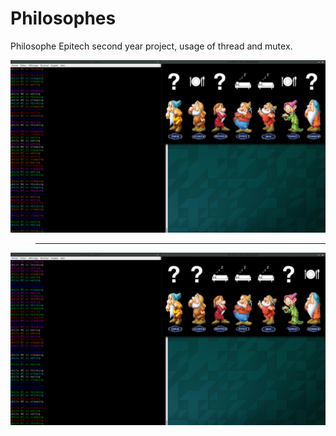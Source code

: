 # Philosophes

Philosophe Epitech second year project, usage of thread and mutex.

![Alt text](./screenshots/screen1.png?raw=true "Optional Title")

>----------------------------------------------------------------

![Alt text](./screenshots/screen2.png?raw=true "Optional Title")
